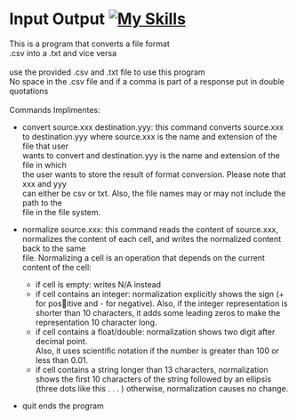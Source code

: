 # Input Output [![My Skills](https://skillicons.dev/icons?i=java)](https://skillicons.dev)
This is a program that converts a file format <br>
.csv into a .txt and vice versa <br>
<br>
use the provided .csv and .txt file to use this program <br>
No space in the .csv file and if a comma is part of a response put in double quotations <br>
<br>
Commands Implimentes: <br>
* convert source.xxx destination.yyy: this command converts source.xxx <br>
to destination.yyy where source.xxx is the name and extension of the file that user <br>
wants to convert and destination.yyy is the name and extension of the file in which <br>
the user wants to store the result of format conversion. Please note that xxx and yyy <br>
can either be csv or txt. Also, the file names may or may not include the path to the <br>
file in the file system. <br>

* normalize source.xxx: this command reads the content of source.xxx, <br>
 normalizes the content of each cell, and writes the normalized content back to the same <br>
 file. Normalizing a cell is an operation that depends on the current content of the cell: <br>
  * if cell is empty: writes N/A instead <br>
  * if cell contains an integer: normalization explicitly shows the sign (+ for positive and - for negative). Also, if the integer representation is shorter than 10 
   characters, it adds some leading zeros to make the representation 10 character 
   long. 
  * if cell contains a float/double: normalization shows two digit after decimal point. <br>
  Also, it uses scientific notation if the number is greater than 100 or less than 0.01. 
  * if cell contains a string longer than 13 characters, normalization shows the first 
   10 characters of the string followed by an ellipsis (three dots like this . . . )
    otherwise, normalization causes no change. <br>

 * quit ends the program <br>
